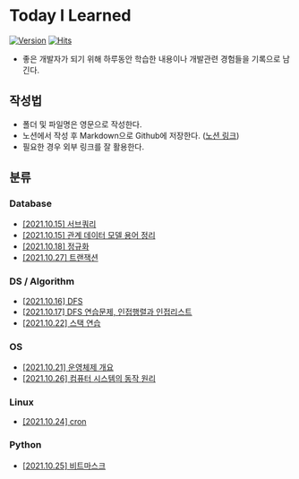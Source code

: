 # Today I Learned

[![Version](https://img.shields.io/badge/version-2021.10.15-red.svg)](./CHANGELOG)  [![Hits](https://hits.seeyoufarm.com/api/count/incr/badge.svg?url=https%3A%2F%2Fgithub.com%2Fgnlenfn%2FTIL&count_bg=%2379C83D&title_bg=%23555555&icon=&icon_color=%23E7E7E7&title=hits&edge_flat=false)](https://hits.seeyoufarm.com)

* 좋은 개발자가 되기 위해 하루동안 학습한 내용이나 개발관련 경험들을 기록으로 남긴다.

## 작성법
- 폴더 및 파일명은 영문으로 작성한다.
- 노션에서 작성 후 Markdown으로 Github에 저장한다. ([노션 링크](https://gnlenfn.notion.site/TIL-23bf89d56c3c427995f6b008e4f051dd))
- 필요한 경우 외부 링크를 잘 활용한다.

## 분류
### Database
- [[2021.10.15] 서브쿼리](https://github.com/gnlenfn/TIL/blob/main/Database/Subquery.md)
- [[2021.10.15] 관계 데이터 모델 용어 정리](https://github.com/gnlenfn/TIL/blob/main/Database/database_terms.md)
- [[2021.10.18] 정규화](https://github.com/gnlenfn/TIL/blob/main/Database/Normalization.md)
- [[2021.10.27] 트랜잭션](https://github.com/gnlenfn/TIL/blob/main/Database/transaction.md)

### DS / Algorithm
- [[2021.10.16] DFS](https://github.com/gnlenfn/TIL/blob/main/Algorithm/DFS.md)
- [[2021.10.17] DFS 연습문제, 인접행렬과 인접리스트](https://github.com/gnlenfn/TIL/blob/main/Algorithm/%5BProgrammers%5DNetwork.md)
- [[2021.10.22] 스택 연습](https://github.com/gnlenfn/TIL/blob/main/Algorithm/BOJ_StackPractice.md)

### OS
- [[2021.10.21] 운영체제 개요](https://github.com/gnlenfn/TIL/blob/main/OS/OS_intro.md)
- [[2021.10.26] 컴퓨터 시스템의 동작 원리](https://github.com/gnlenfn/TIL/blob/main/OS/%EC%BB%B4%ED%93%A8%ED%84%B0%20%EC%8B%9C%EC%8A%A4%ED%85%9C%EC%9D%98%20%EB%8F%99%EC%9E%91%20%EC%9B%90%EB%A6%AC.md)

### Linux
- [[2021.10.24] cron](https://github.com/gnlenfn/TIL/blob/main/Linux/cron.md)

### Python
- [[2021.10.25] 비트마스크](https://github.com/gnlenfn/TIL/blob/main/Python/bitmask.md)